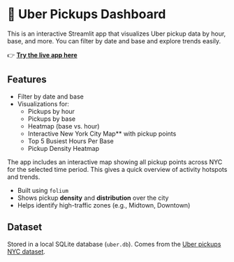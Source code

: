 
# 🚕 Uber Pickups Dashboard

This is an interactive Streamlit app that visualizes Uber pickup data by hour, base, and more. You can filter by date and base and explore trends easily.

👉 **[Try the live app here](https://uber-data-september-2014-edlgwlcfleerfxkpgpadx2.streamlit.app/)**

## Features

- Filter by date and base
- Visualizations for:
  - Pickups by hour
  - Pickups by base
  - Heatmap (base vs. hour)
  - Interactive New York City Map** with pickup points
  - Top 5 Busiest Hours Per Base
  - Pickup Density Heatmap

The app includes an interactive map showing all pickup points across NYC for the selected time period. This gives a quick overview of activity hotspots and trends.

- Built using  `folium`
- Shows pickup **density** and **distribution** over the city
- Helps identify high-traffic zones (e.g., Midtown, Downtown)

## Dataset

Stored in a local SQLite database (`uber.db`). Comes from the [Uber pickups NYC dataset](https://www.kaggle.com/datasets/fivethirtyeight/uber-pickups-in-new-york-city).



